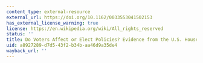 ```yaml
---
content_type: external-resource
external_url: https://doi.org/10.1162/0033553041502153
has_external_license_warning: true
license: https://en.wikipedia.org/wiki/All_rights_reserved
status: ''
title: Do Voters Affect or Elect Policies? Evidence from the U.S. House
uid: a8927289-d7d5-43f2-b34b-aa46d9a35de4
wayback_url: ''
---
```

